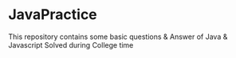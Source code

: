# JavaPractice
This repository contains some basic questions &amp; Answer of Java &amp; Javascript Solved during College time
